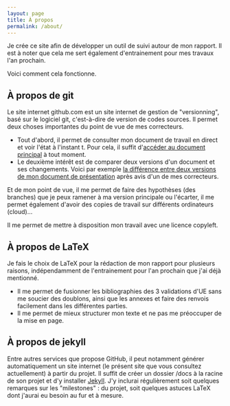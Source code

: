 ```yaml
---
layout: page
title: À propos
permalink: /about/
---
```


Je crée ce site afin de développer un outil de suivi autour de mon rapport. Il est à noter que cela me sert également d'entrainement pour mes travaux l'an prochain.

Voici comment cela fonctionne.

## À propos de git

Le site internet github.com est un site internet de gestion de "versionning", basé sur le logiciel git, c'est-à-dire de version de codes sources. Il permet deux choses importantes du point de vue de mes correcteurs.

* Tout d'abord, il permet de consulter mon document de travail en direct et voir l'état à l'instant t. Pour cela, il suffit d'[accéder au document principal](https://github.com/stephmnt/at-ratp/blob/master/index.pdf) à tout moment.
* Le deuxième intérêt est de comparer deux versions d'un document et ses changements. Voici par exemple [la différence entre deux versions de mon document de présentation](https://github.com/stephmnt/at-ratp/commit/715b159048c0d5624498e9757057582034243e36?diff=split) après avis d'un de mes correcteurs.

Et de mon point de vue, il me permet de faire des hypothèses (des branches) que je peux ramener à ma version principale ou l'écarter, il me permet également d'avoir des copies de travail sur différents ordinateurs (cloud)...

Il me permet de mettre à disposition mon travail avec une licence copyleft.

## À propos de LaTeX

Je fais le choix de LaTeX pour la rédaction de mon rapport pour plusieurs raisons, indépendamment de l'entrainement pour l'an prochain que j'ai déjà mentionné.

* Il me permet de fusionner les bibliographies des 3 validations d'UE sans me soucier des doublons, ainsi que les annexes et faire des renvois facilement dans les différentes parties.
* Il me permet de mieux structurer mon texte et ne pas me préoccuper de la mise en page.

## À propos de jekyll

Entre autres services que propose GitHub, il peut notamment générer automatiquement un site internet (le présent site que vous consultez actuellement) à partir du projet. Il suffit de créer un dossier /docs à la racine de son projet et d'y installer [Jekyll](https://jekyllrb.com/). J'y inclurai régulièrement soit quelques remarques sur les "milestones" : du projet, soit quelques astuces LaTeX dont j'aurai eu besoin au fur et à mesure.
